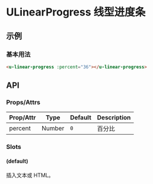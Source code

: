 # ULinearProgress 线型进度条

## 示例
### 基本用法

``` html
<u-linear-progress :percent="36"></u-linear-progress>
```

## API
### Props/Attrs

| Prop/Attr | Type | Default | Description |
| --------- | ---- | ------- | ----------- |
| percent | Number | `0` | 百分比 |

### Slots

#### (default)

插入文本或 HTML。
